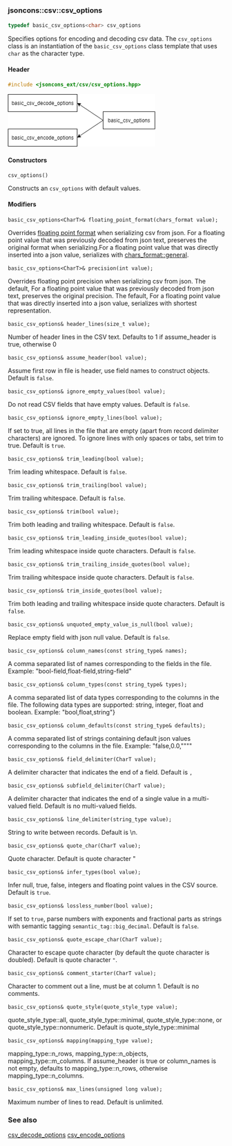 ### jsoncons::csv::csv_options

```c++
typedef basic_csv_options<char> csv_options
```
Specifies options for encoding and decoding csv data. The `csv_options` class is an instantiation of the `basic_csv_options` class template that uses `char` as the character type.

#### Header
```c++
#include <jsoncons_ext/csv/csv_options.hpp>
```

![csv_options](./diagrams/csv_options.png)

#### Constructors

    csv_options()
Constructs an `csv_options` with default values. 

#### Modifiers
    basic_csv_options<CharT>& floating_point_format(chars_format value);
Overrides [floating point format](../chars_format.md) when serializing csv from json. For a floating point value that was previously decoded from json text, preserves the original format when serializing.For a floating point value that was directly inserted into a json value, serializes with [chars_format::general](chars_format.md).

    basic_csv_options<CharT>& precision(int value);
Overrides floating point precision when serializing csv from json. The default, For a floating point value that was previously decoded from json text, preserves the original precision. The fefault, For a floating point value that was directly inserted into a json value, serializes with shortest representation.

    basic_csv_options& header_lines(size_t value);
Number of header lines in the CSV text. Defaults to 1 if assume_header is true, otherwise 0

    basic_csv_options& assume_header(bool value);
Assume first row in file is header, use field names to construct objects. Default is `false`.         

    basic_csv_options& ignore_empty_values(bool value);
Do not read CSV fields that have empty values. Default is `false`.         

    basic_csv_options& ignore_empty_lines(bool value);
If set to true, all lines in the file that are empty (apart from record delimiter characters) are ignored. To ignore lines with only spaces or tabs, set trim to true. Default is `true`.         

    basic_csv_options& trim_leading(bool value);
Trim leading whitespace. Default is `false`.         

    basic_csv_options& trim_trailing(bool value);
Trim trailing whitespace. Default is `false`.         

    basic_csv_options& trim(bool value);
Trim both leading and trailing whitespace. Default is `false`.        

    basic_csv_options& trim_leading_inside_quotes(bool value);
Trim leading whitespace inside quote characters. Default is `false`.         

    basic_csv_options& trim_trailing_inside_quotes(bool value);
Trim trailing whitespace inside quote characters. Default is `false`.         

    basic_csv_options& trim_inside_quotes(bool value);
Trim both leading and trailing whitespace inside quote characters. Default is `false`.        

    basic_csv_options& unquoted_empty_value_is_null(bool value);
Replace empty field with json null value. Default is `false`.         

    basic_csv_options& column_names(const string_type& names);
A comma separated list of names corresponding to the fields in the file. Example: "bool-field,float-field,string-field"

    basic_csv_options& column_types(const string_type& types);
A comma separated list of data types corresponding to the columns in the file. The following data types are supported: string, integer, float and boolean. Example: "bool,float,string"}

    basic_csv_options& column_defaults(const string_type& defaults);
A comma separated list of strings containing default json values corresponding to the columns in the file. Example: "false,0.0,"\"\""

    basic_csv_options& field_delimiter(CharT value);
A delimiter character that indicates the end of a field. Default is `,`             

    basic_csv_options& subfield_delimiter(CharT value);
A delimiter character that indicates the end of a single value in a multi-valued field. Default is no multi-valued fields.

    basic_csv_options& line_delimiter(string_type value);
String to write between records. Default is \n.  

    basic_csv_options& quote_char(CharT value);
Quote character. Default is quote character "             

    basic_csv_options& infer_types(bool value);
Infer null, true, false, integers and floating point values in the CSV source. Default is `true`.

    basic_csv_options& lossless_number(bool value); 
If set to `true`, parse numbers with exponents and fractional parts as strings with semantic tagging `semantic_tag::big_decimal`. Default is `false`.

    basic_csv_options& quote_escape_char(CharT value);
Character to escape quote character (by default the quote character is doubled). Default is quote character `"`.

    basic_csv_options& comment_starter(CharT value);
Character to comment out a line, must be at column 1. Default is no comments.

    basic_csv_options& quote_style(quote_style_type value);
quote_style_type::all, quote_style_type::minimal, quote_style_type::none, or quote_style_type::nonnumeric. Default is quote_style_type::minimal

    basic_csv_options& mapping(mapping_type value);
mapping_type::n_rows, mapping_type::n_objects, mapping_type::m_columns. If assume_header is true or column_names is not empty, defaults to mapping_type::n_rows, otherwise mapping_type::n_columns.

    basic_csv_options& max_lines(unsigned long value);
Maximum number of lines to read. Default is unlimited.

### See also

[csv_decode_options](csv_decode_options.md)
[csv_encode_options](csv_encode_options.md)

